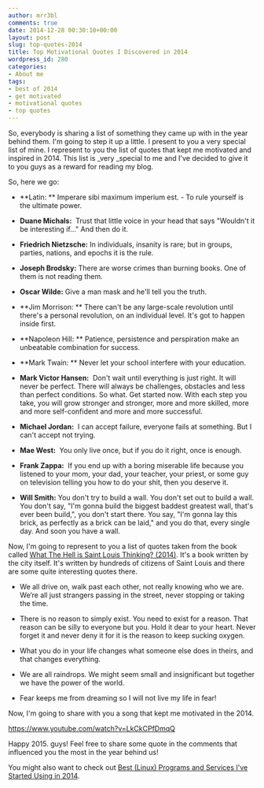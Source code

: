 ```yaml
---
author: mrr3bl
comments: true
date: 2014-12-28 00:30:10+00:00
layout: post
slug: top-quotes-2014
title: Top Motivational Quotes I Discovered in 2014
wordpress_id: 280
categories:
- About me
tags:
- best of 2014
- get motivated
- motivational quotes
- top quotes
---
```


So, everybody is sharing a list of something they came up with in the year behind them. I'm going to step it up a little. I present to you a very special list of mine. I represent to you the list of quotes that kept me motivated and inspired in 2014. This list is _very _special to me and I've decided to give it to you guys as a reward for reading my blog.

So, here we go:



	
  * **Latin: ** Imperare sibi maximum imperium est. - To rule yourself is the ultimate power.

	
  * **Duane Michals:**  Trust that little voice in your head that says "Wouldn't it be interesting if..." And then do it.

	
  * **Friedrich Nietzsche:** In individuals, insanity is rare; but in groups, parties, nations, and epochs it is the rule.

	
  * **Joseph Brodsky:** There are worse crimes than burning books. One of them is not reading them.

	
  * **Oscar Wilde:** Give a man mask and he'll tell you the truth.

	
  * **Jim Morrison: ** There can't be any large-scale revolution until there's a personal revolution, on an individual level. It's got to happen inside first.

	
  * **Napoleon Hill: ** Patience, persistence and perspiration make an unbeatable combination for success.

	
  * **Mark Twain: ** Never let your school interfere with your education.

	
  * **Mark Victor Hansen:**  Don't wait until everything is just right. It will never be perfect. There will always be challenges, obstacles and less than perfect conditions. So what. Get started now. With each step you take, you will grow stronger and stronger, more and more skilled, more and more self-confident and more and more successful.

	
  * **Michael Jordan:**  I can accept failure, everyone fails at something. But I can't accept not trying.

	
  * **Mae West:**  You only live once, but if you do it right, once is enough.

	
  * **Frank Zappa:**  If you end up with a boring miserable life because you listened to your mom, your dad, your teacher, your priest, or some guy on television telling you how to do your shit, then you deserve it.

	
  * **Will Smith:** You don't try to build a wall. You don't set out to build a wall. You don't say, "I'm gonna build the biggest baddest greatest wall, that's ever been build,", you don't start there. You say, "I'm gonna lay this brick, as perfectly as a brick can be laid," and you do that, every single day. And soon you have a wall.


Now, I'm going to represent to you a list of quotes taken from the book called [What The Hell is Saint Louis Thinking? (2014)](http://stlcurator.com/henry-goldkamp-what-the-hell-stl/). It's a book written by the city itself. It's written by hundreds of citizens of Saint Louis and there are some quite interesting quotes there.



	
  * We all drive on, walk past each other, not really knowing who we are. We’re all just strangers passing in the street, never stopping or taking the time.

	
  * There is no reason to simply exist. You need to exist for a reason. That reason can be silly to everyone but you. Hold it dear to your heart. Never forget it and never deny it for it is the reason to keep sucking oxygen.

	
  * What you do in your life changes what someone else does in theirs, and that changes everything.

	
  * We are all raindrops. We might seem small and insignificant but together we have the power of the world.

	
  * Fear keeps me from dreaming so I will not live my life in fear!


Now, I'm going to share with you a song that kept me motivated in the 2014.

https://www.youtube.com/watch?v=LkCkCPfDmqQ

Happy 2015. guys! Feel free to share some quote in the comments that influenced you the most in the year behind us!

You might also want to check out [Best (Linux) Programs and Services I've Started Using in 2014](https://aleksandartodorovic.wordpress.com/2015/01/10/best-linux-programs-and-services-in-2014/).
